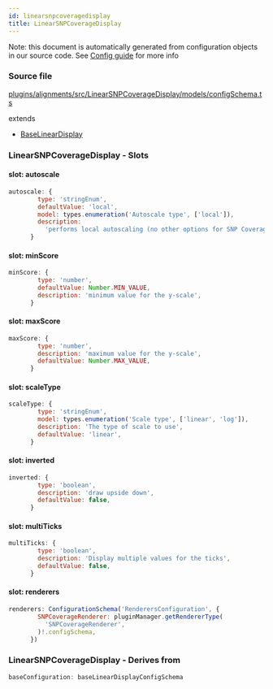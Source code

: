 ```yaml
---
id: linearsnpcoveragedisplay
title: LinearSNPCoverageDisplay
---
```


Note: this document is automatically generated from configuration objects in our
source code. See [Config guide](/docs/config_guide) for more info

### Source file

[plugins/alignments/src/LinearSNPCoverageDisplay/models/configSchema.ts](https://github.com/GMOD/jbrowse-components/blob/main/plugins/alignments/src/LinearSNPCoverageDisplay/models/configSchema.ts)

extends

- [BaseLinearDisplay](../baselineardisplay)

### LinearSNPCoverageDisplay - Slots

#### slot: autoscale

```js
autoscale: {
        type: 'stringEnum',
        defaultValue: 'local',
        model: types.enumeration('Autoscale type', ['local']),
        description:
          'performs local autoscaling (no other options for SNP Coverage available)',
      }
```

#### slot: minScore

```js
minScore: {
        type: 'number',
        defaultValue: Number.MIN_VALUE,
        description: 'minimum value for the y-scale',
      }
```

#### slot: maxScore

```js
maxScore: {
        type: 'number',
        description: 'maximum value for the y-scale',
        defaultValue: Number.MAX_VALUE,
      }
```

#### slot: scaleType

```js
scaleType: {
        type: 'stringEnum',
        model: types.enumeration('Scale type', ['linear', 'log']),
        description: 'The type of scale to use',
        defaultValue: 'linear',
      }
```

#### slot: inverted

```js
inverted: {
        type: 'boolean',
        description: 'draw upside down',
        defaultValue: false,
      }
```

#### slot: multiTicks

```js
multiTicks: {
        type: 'boolean',
        description: 'Display multiple values for the ticks',
        defaultValue: false,
      }
```

#### slot: renderers

```js
renderers: ConfigurationSchema('RenderersConfiguration', {
        SNPCoverageRenderer: pluginManager.getRendererType(
          'SNPCoverageRenderer',
        )!.configSchema,
      })
```

### LinearSNPCoverageDisplay - Derives from

```js
baseConfiguration: baseLinearDisplayConfigSchema
```

